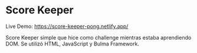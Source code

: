 # Score Keeper
Live Demo: https://score-keeper-pong.netlify.app/

Score Keeper simple que hice como challenge mientras estaba aprendiendo DOM. Se utilizó HTML, JavaScript y Bulma Framework.
